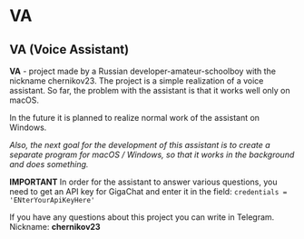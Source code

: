 # VA

## VA (Voice Assistant)
**VA** - project made by a Russian developer-amateur-schoolboy with the nickname chernikov23. The project is a simple realization of a voice assistant. So far, the problem with the assistant is that it works well only on macOS. 

In the future it is planned to realize normal work of the assistant on Windows.

*Also, the next goal for the development of this assistant is to create a separate program for macOS / Windows, so that it works in the background and does something.*

**IMPORTANT**
In order for the assistant to answer various questions, you need to get an API key for GigaChat and enter it in the field: 
`credentials = 'ENterYourApiKeyHere'`


If you have any questions about this project you can write in Telegram. Nickname: **chernikov23**
